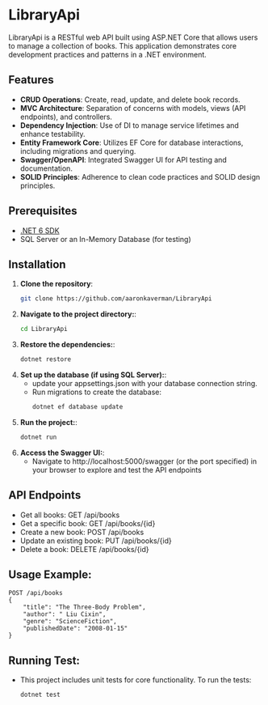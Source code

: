 # LibraryApi

LibraryApi is a RESTful web API built using ASP.NET Core that allows users to manage a collection of books. This application demonstrates core development practices and patterns in a .NET environment.

## Features

- **CRUD Operations**: Create, read, update, and delete book records.
- **MVC Architecture**: Separation of concerns with models, views (API endpoints), and controllers.
- **Dependency Injection**: Use of DI to manage service lifetimes and enhance testability.
- **Entity Framework Core**: Utilizes EF Core for database interactions, including migrations and querying.
- **Swagger/OpenAPI**: Integrated Swagger UI for API testing and documentation.
- **SOLID Principles**: Adherence to clean code practices and SOLID design principles.

## Prerequisites

- [.NET 6 SDK](https://dotnet.microsoft.com/download/dotnet/6.0)
- SQL Server or an In-Memory Database (for testing)

## Installation

1. **Clone the repository**:
   ```bash
   git clone https://github.com/aaronkaverman/LibraryApi

2. **Navigate to the project directory:**:
   ```bash
   cd LibraryApi
   
3. **Restore the dependencies:**:
   ```bash
   dotnet restore

4. **Set up the database (if using SQL Server):**:
   - update your appsettings.json with your database connection string.
   - Run migrations to create the database:
      ```bash
      dotnet ef database update

5. **Run the project:**:
   ```bash
   dotnet run
   
6. **Access the Swagger UI:**:
    - Navigate to http://localhost:5000/swagger (or the port specified) in your browser to explore and test the API endpoints

## API Endpoints
- Get all books: GET /api/books
- Get a specific book: GET /api/books/{id}
- Create a new book: POST /api/books
- Update an existing book: PUT /api/books/{id}
- Delete a book: DELETE /api/books/{id}

## Usage Example:

    POST /api/books
    {
        "title": "The Three-Body Problem",
        "author": "	Liu Cixin",
        "genre": "ScienceFiction",
        "publishedDate": "2008-01-15"
    }

## Running Test:
- This project includes unit tests for core functionality. To run the tests:
  ```bash
  dotnet test
